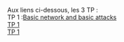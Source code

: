 Aux liens ci-dessous, les 3 TP :  
TP 1 :[Basic network and basic attacks](https://github.com/Dumbears/M1_CYBER/tree/main/Exercice%201)  
[TP 1](https://github.com/Dumbears/M1_CYBER/tree/main/Exercice%202)  
[TP 1](https://github.com/Dumbears/M1_CYBER/tree/main/Exercice%203)